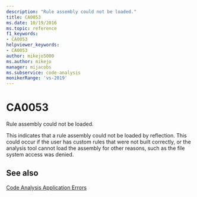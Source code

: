 ```yaml
---
description: "Rule assembly could not be loaded."
title: CA0053
ms.date: 10/19/2016
ms.topic: reference
f1_keywords:
- CA0053
helpviewer_keywords:
- CA0053
author: mikejo5000
ms.author: mikejo
manager: mijacobs
ms.subservice: code-analysis
monikerRange: 'vs-2019'
---
```

# CA0053

Rule assembly could not be loaded.

This indicates that a rule assembly could not be loaded by reflection. This could occur if the user has custom rules that were not built correctly, or the analysis tool cannot load the assembly for other reasons, such as the file system access was denied.

## See also
[Code Analysis Application Errors](../code-quality/code-analysis-application-errors.md)
